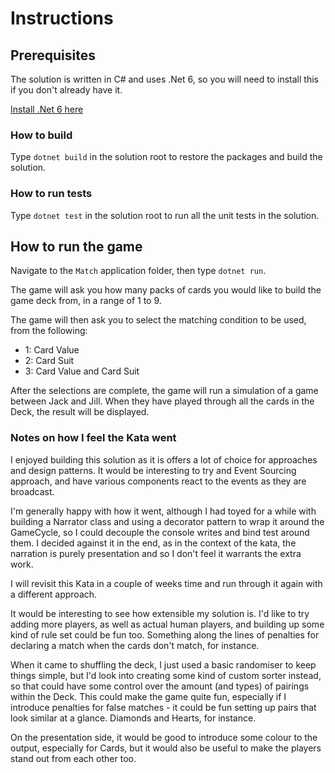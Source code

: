 # Instructions

## Prerequisites

The solution is written in C# and uses .Net 6, so you will need to install this if you don't already have it.

[Install .Net 6 here](https://dotnet.microsoft.com/en-us/download/dotnet/6.0)
### How to build

Type `dotnet build` in the solution root to restore the packages and build the solution.

### How to run tests

Type `dotnet test` in the solution root to run all the unit tests in the solution.

## How to run the game

Navigate to the `Match` application folder, then type `dotnet run`.

The game will ask you how many packs of cards you would like to build the game deck from, in a range of 1 to 9.

The game will then ask you to select the matching condition to be used, from the following:
- 1: Card Value
- 2: Card Suit
- 3: Card Value and Card Suit

After the selections are complete, the game will run a simulation of a game between Jack and Jill.
When they have played through all the cards in the Deck, the result will be displayed.

### Notes on how I feel the Kata went

I enjoyed building this solution as it is offers a lot of choice for approaches and design patterns. It would be interesting to try and Event Sourcing approach, and have various components react to the events as they are broadcast.

I'm generally happy with how it went, although I had toyed for a while with building a Narrator class and using a decorator pattern to wrap it around the GameCycle, so I could decouple the console writes and bind test around them. I decided against it in the end, as in the context of the kata, the narration is purely presentation and so I don't feel it warrants the extra work.

I will revisit this Kata in a couple of weeks time and run through it again with a different approach.

It would be interesting to see how extensible my solution is. I'd like to try adding more players, as well as actual human players, and building up some kind of rule set could be fun too. Something along the lines of penalties for declaring a match when the cards don't match, for instance.

When it came to shuffling the deck, I just used a basic randomiser to keep things simple, but I'd look into creating some kind of custom sorter instead, so that could have some control over the amount (and types) of pairings within the Deck. This could make the game quite fun, especially if I introduce penalties for false matches - it could be fun setting up pairs that look similar at a glance. Diamonds and Hearts, for instance.

On the presentation side, it would be good to introduce some colour to the output, especially for Cards, but it would also be useful to make the players stand out from each other too.